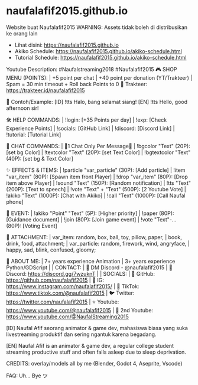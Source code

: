 # naufalafif2015.github.io
Website buat Naufalafif2015
WARNING: Assets tidak boleh di distribusikan ke orang lain

- Lihat disini: https://naufalafif2015.github.io
- Akiko Schedule: https://naufalafif2015.github.io/akiko-schedule.html
- Tutorial Schedule: https://naufalafif2015.github.io/akiko-schedule.html


Youtube Description:
#Naufalstreaming2018 #Naufalafif2015
🎮 SHOP MENU (POINTS):
| +5 point per chat
| +40 point per donation (YT/Trakteer)
| Spam = 30 min timeout + Roll back Points to 0
🎁 Trakteer: https://trakteer.id/naufalafif2015 

🔨 Contoh/Example:
[ID] !tts Halo, bang selamat siang!
[EN] !tts Hello, good afternoon sir!

🛠️ HELP COMMANDS:
| !login: [+35 Points per day]
| !exp: [Check Experience Points]
| !socials: [GitHub Link]
| !discord: [Discord Link]
| !tutorial: [Tutorial Link]

🎨 CHAT COMMANDS:
| 🔺1 Chat Only Per Message🔺
| !bgcolor "Text" (20P): [set bg Color]
| !textcolor "Text" (20P): [set Text Color]
| !bgtextcolor "Text" (40P): [set bg & Text Color]

✨ EFFECTS & ITEMS:
| !particle "var_particle" (30P): [Add particle]
| !item "var_item" (80P): [Spawn item front Player]
| !drop "var_item" (80P): [Drop item above Player]
| !sound "Text" (150P): [Random notification]
| !tts "Text" (200P): [Text to speech]
| !vote "Text" + "Text" (500P): [2 Youtube Vote]
| !akiko "Text" (1000P): [Chat with Akiko]
| !call "Text" (1000P): [Call Naufal phone]

🎉 EVENT:
| !akiko "Point" "Text" (5P): [Higher priority]
| !paper (80P): [Guidance document]
| !join (80P): [Join game event]
| !vote "Text"-... (80P): [Voting Event]

🍟 ATTACHMENT:
| var_item: random, box, ball, toy, pillow, paper,
| book, drink, food, attachment;
| var_particle: random, firework, wind, angryface,
| happy, sad, blink, confused, gloomy;

🍿 ABOUT ME:
| 7+ years experience Animation
| 3+ years experience Python/GDScript
|
| CONTACT: 
| 📲 DM Discord - @naufalafif2015
| 💬 Discord: https://discord.gg/7wzuknT 
|
| SOCIALS:
| 📂 GitHub: https://github.com/naufalafif2015 
| 📸 IG: https://www.instagram.com/naufalafif2015/ 
| 🎥 TikTok: https://www.tiktok.com/@naufalafif2015 
| 🐦 Twitter: https://twitter.com/naufalafif2015 
| ⭐ Youtube: https://www.youtube.com/@naufalafif2015 
| 🌟 2nd Youtube: https://www.youtube.com/@NaufalStreaming2015 

[ID] Naufal Afif seorang animator & game dev, mahasiswa biasa yang suka livestreaming produktif dan sering ngantuk karena begadang.

[EN] Naufal Afif is an animator & game dev, a regular college student streaming productive stuff and often falls asleep due to sleep deprivation.

CREDITS: overlay/models all by me
(Blender, Godot 4, Aseprite, Vscode)

FAQ: Uh... Bye ツ
